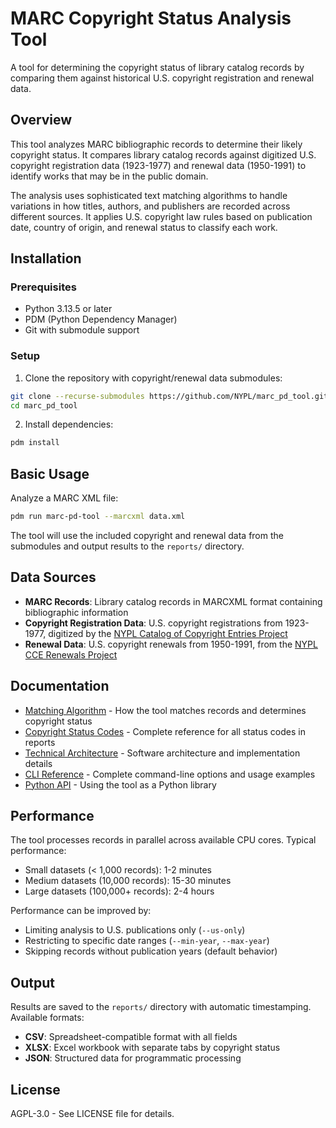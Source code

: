 # MARC Copyright Status Analysis Tool

A tool for determining the copyright status of library catalog records by comparing them against historical U.S. copyright registration and renewal data.

## Overview

This tool analyzes MARC bibliographic records to determine their likely copyright status. It compares library catalog records against digitized U.S. copyright registration data (1923-1977) and renewal data (1950-1991) to identify works that may be in the public domain.

The analysis uses sophisticated text matching algorithms to handle variations in how titles, authors, and publishers are recorded across different sources. It applies U.S. copyright law rules based on publication date, country of origin, and renewal status to classify each work.

## Installation

### Prerequisites

- Python 3.13.5 or later
- PDM (Python Dependency Manager)
- Git with submodule support

### Setup

1. Clone the repository with copyright/renewal data submodules:

```bash
git clone --recurse-submodules https://github.com/NYPL/marc_pd_tool.git
cd marc_pd_tool
```

2. Install dependencies:

```bash
pdm install
```

## Basic Usage

Analyze a MARC XML file:

```bash
pdm run marc-pd-tool --marcxml data.xml
```

The tool will use the included copyright and renewal data from the submodules and output results to the `reports/` directory.

## Data Sources

- **MARC Records**: Library catalog records in MARCXML format containing bibliographic information
- **Copyright Registration Data**: U.S. copyright registrations from 1923-1977, digitized by the [NYPL Catalog of Copyright Entries Project](https://github.com/NYPL/catalog_of_copyright_entries_project)
- **Renewal Data**: U.S. copyright renewals from 1950-1991, from the [NYPL CCE Renewals Project](https://github.com/NYPL/cce-renewals)

## Documentation

- [Matching Algorithm](docs/MATCHING_ALGORITHM.md) - How the tool matches records and determines copyright status
- [Copyright Status Codes](docs/COPYRIGHT_STATUS_CODES.md) - Complete reference for all status codes in reports
- [Technical Architecture](docs/TECHNICAL_ARCHITECTURE.md) - Software architecture and implementation details
- [CLI Reference](docs/CLI_REFERENCE.md) - Complete command-line options and usage examples
- [Python API](docs/API.md) - Using the tool as a Python library

## Performance

The tool processes records in parallel across available CPU cores. Typical performance:

- Small datasets (< 1,000 records): 1-2 minutes
- Medium datasets (10,000 records): 15-30 minutes
- Large datasets (100,000+ records): 2-4 hours

Performance can be improved by:

- Limiting analysis to U.S. publications only (`--us-only`)
- Restricting to specific date ranges (`--min-year`, `--max-year`)
- Skipping records without publication years (default behavior)

## Output

Results are saved to the `reports/` directory with automatic timestamping. Available formats:

- **CSV**: Spreadsheet-compatible format with all fields
- **XLSX**: Excel workbook with separate tabs by copyright status
- **JSON**: Structured data for programmatic processing

## License

AGPL-3.0 - See LICENSE file for details.

